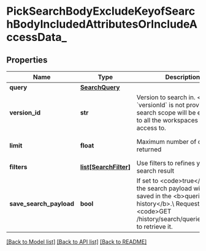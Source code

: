 # PickSearchBodyExcludeKeyofSearchBodyIncludedAttributesOrIncludeAccessData_

## Properties
Name | Type | Description | Notes
------------ | ------------- | ------------- | -------------
**query** | [**SearchQuery**](SearchQuery.md) |  | [optional] 
**version_id** | **str** | Version to search in. &lt;br&gt;  If &#x60;versionId&#x60; is not provided, the search scope will be extended to all the workspaces you have access to. | [optional] 
**limit** | **float** | Maximum number of objects returned | [optional] [default to 50]
**filters** | [**list[SearchFilter]**](SearchFilter.md) | Use filters to refines your search result | [optional] 
**save_search_payload** | **bool** | If set to &lt;code&gt;true&lt;/code&gt;, the search payload will be saved in the &lt;b&gt;queries history&lt;/b&gt;.\\ Request the &lt;code&gt;GET /history/search/queries&lt;/code&gt; to retrieve it. | [optional] [default to False]

[[Back to Model list]](../README.md#documentation-for-models) [[Back to API list]](../README.md#documentation-for-api-endpoints) [[Back to README]](../README.md)

